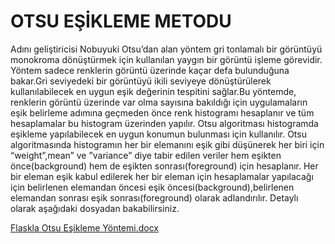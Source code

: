 # OTSU EŞİKLEME METODU
  Adını geliştiricisi Nobuyuki Otsu’dan alan yöntem gri tonlamalı bir görüntüyü monokroma dönüştürmek için kullanılan yaygın bir görüntü işleme görevidir. Yöntem sadece renklerin görüntü üzerinde kaçar defa bulunduğuna bakar.Gri seviyedeki bir görüntüyü ikili seviyeye dönüştürülerek kullanılabilecek en uygun eşik değerinin tespitini sağlar.Bu yöntemde, renklerin görüntü üzerinde var olma sayısına bakıldığı için uygulamaların eşik belirleme adımına geçmeden önce renk histogramı hesaplanır ve tüm hesaplamalar bu histogram üzerinden yapılır. Otsu algoritması histogramda eşikleme yapılabilecek en uygun konumun bulunması için kullanılır.
Otsu algoritmasında histogramın her bir elemanını eşik gibi düşünerek her biri için “weight”,mean” ve ”variance” diye tabir edilen veriler hem eşikten önce(background) hem de eşikten sonrası(foreground) için hesaplanır.
Her bir eleman eşik kabul edilerek her bir eleman için hesaplamalar yapılacağı için belirlenen elemandan öncesi eşik öncesi(background),belirlenen elemandan sonrası eşik sonrası(foreground) olarak adlandırılır. 
Detaylı olarak aşağıdaki dosyadan bakabilirsiniz.

[Flaskla Otsu Eşikleme Yöntemi.docx](https://github.com/leventkalkavan/flask_goruntu_isleme/files/7090999/Flaskla.Otsu.Esikleme.Yontemi.docx)

